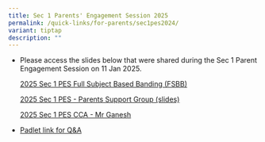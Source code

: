 ```yaml
---
title: Sec 1 Parents' Engagement Session 2025
permalink: /quick-links/for-parents/sec1pes2024/
variant: tiptap
description: ""
---
```

<ul data-tight="true" class="tight">
<li>
<p>Please access the slides below that were shared during the Sec 1 Parent
Engagement Session on 11 Jan 2025.</p>
<p></p>
<p><a href="/files/2025_Sec_1_PES_Full_Subject_Based_Banding___Mr_Tang.pdf" rel="noopener nofollow" target="_blank">2025 Sec 1 PES Full Subject Based Banding (FSBB)</a>
</p>
<p><a href="/files/2025_Sec_1_PES___Parents_Support_Group_Slides.pdf" rel="noopener nofollow" target="_blank">2025 Sec 1 PES - Parents Support Group (slides)</a>
</p>
<p><a href="/files/Sec_1_PES_CCA_Jan_2025_Parents_Final_edited_.pdf" rel="noopener nofollow" target="_blank">2025 Sec 1 PES CCA - Mr Ganesh</a>
</p>
<p></p>
</li>
<li>
<p><a href="https://yuanchingsec.padlet.org/lai_weng_keong/sec-1-parents-engagement-session-11th-jan-2025-gkrpjjnyowjossa6" rel="noopener nofollow" target="_blank">Padlet link for Q&amp;A</a>
</p>
</li>
</ul>
<p></p>